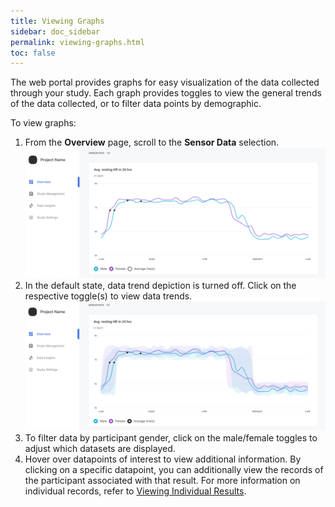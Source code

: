 ```yaml
---
title: Viewing Graphs
sidebar: doc_sidebar
permalink: viewing-graphs.html
toc: false
---
```


The web portal provides graphs for easy visualization of the data collected through your study. Each graph provides toggles to view the general trends of the data collected, or to filter data points by demographic.

To view graphs:

1. From the **Overview** page, scroll to the **Sensor Data** selection.
    ![image1](../../../images/viewing-graph-1.png)
2. In the default state, data trend depiction is turned off. Click on the respective toggle(s) to view data trends.
    ![image2](../../../images/viewing-graph-2.png)
3. To filter data by participant gender, click on the male/female toggles to adjust which datasets are displayed.
4. Hover over datapoints of interest to view additional information. By clicking on a specific datapoint, you can additionally view the records of the participant associated with that result. For more information on individual records, refer to [Viewing Individual Results](./viewing-individual-results.md).
